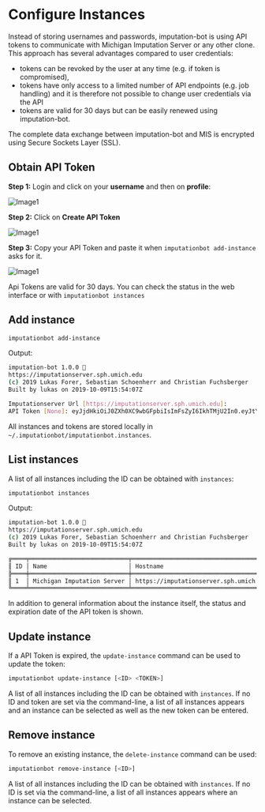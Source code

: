 # Configure Instances

Instead of storing usernames and passwords, imputation-bot is using API tokens to communicate with Michigan Imputation Server or any other clone. This approach has several advantages compared to user credentials:

- tokens can be revoked by the user at any time (e.g. if token is compromised),
- tokens have only access to a limited number of API endpoints (e.g. job handling) and it is therefore not possible to change user credentials via the API
- tokens are valid for 30 days but can be easily renewed using imputation-bot.

The complete data exchange between imputation-bot and MIS is encrypted using Secure Sockets Layer (SSL).

## Obtain API Token

**Step 1:** Login and click on your **username** and then on **profile**:

![Image1](assets/token1.png)

**Step 2:** Click on **Create API Token**

![Image1](assets/token2.png)

**Step 3:** Copy your API Token and paste it when `imputationbot add-instance` asks for it.

![Image1](assets/token3.png)

Api Tokens are valid for 30 days. You can check the status in the web interface or with `imputationbot instances`

## Add instance

```sh
imputationbot add-instance
```

Output:

```sh
imputation-bot 1.0.0 🤖
https://imputationserver.sph.umich.edu
(c) 2019 Lukas Forer, Sebastian Schoenherr and Christian Fuchsberger
Built by lukas on 2019-10-09T15:54:07Z

Imputationserver Url [https://imputationserver.sph.umich.edu]:
API Token [None]: eyJjdHkiOiJ0ZXh0XC9wbGFpbiIsImFsZyI6IkhTMjU2In0.eyJtYWlsIjoibHVrYXMuZm9yZXJAaS1tZWQuYWMuYXQiLCJleHBpcmUiOjE1NzMyMjkwNTY3NTEsIm5hbWUiOiJMdWthcyBGb3JlciIsImFwaSI6dHJ1ZSwidXNlcm5hbWUiOiJsdWtmb3IifQ.qY7iEM6ul-gJ0EuHmEUHRnoS5hZs7kD1HC95NFaxE9w
```

All instances and tokens are stored locally in ` ~/.imputationbot/imputationbot.instances`.

## List instances

A list of all instances including the ID can be obtained with `instances`:

```sh
imputationbot instances
```

Output:

```sh
imputation-bot 1.0.0 🤖
https://imputationserver.sph.umich.edu
(c) 2019 Lukas Forer, Sebastian Schoenherr and Christian Fuchsberger
Built by lukas on 2019-10-09T15:54:07Z

╔════╤════════════════════════════╤════════════════════════════════════════╤══════════╤═════════╤══════════════════════════════╗
║ ID │ Name                       │ Hostname                               │ Username │ Version │ Token expires on             ║
╠════╪════════════════════════════╪════════════════════════════════════════╪══════════╪═════════╪══════════════════════════════╣
║ 1  │ Michigan Imputation Server │ https://imputationserver.sph.umich.edu │ lukfor   │ 1.2.4   │ Fri Dec 27 13:14:48 CET 2019 ║
╚════╧════════════════════════════╧════════════════════════════════════════╧══════════╧═════════╧══════════════════════════════╝
```

In addition to general information about the instance itself, the status and expiration date of the API token is shown.

## Update instance

If a API Token is expired, the `update-instance` command can be used to update the token:

```sh
imputationbot update-instance [<ID> <TOKEN>]
```

A list of all instances including the ID can be obtained with `instances`. If no ID and token are set via the command-line, a list of all instances appears and an instance can be selected as well as the new token can be entered.

## Remove instance

To remove an existing instance, the `delete-instance` command can be used:

```sh
imputationbot remove-instance [<ID>]
```

A list of all instances including the ID can be obtained with `instances`. If no ID is set via the command-line, a list of all instances appears where an instance can be selected.
